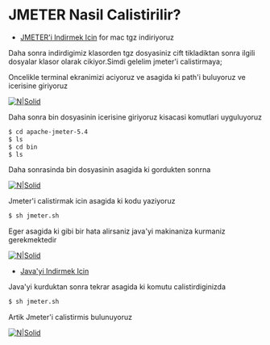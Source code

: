 # JMETER Nasil Calistirilir?

-  [JMETER'i Indirmek Icin](https://jmeter.apache.org/download_jmeter.cgi) for mac tgz indiriyoruz

Daha sonra indirdigimiz klasorden tgz dosyasiniz cift tikladiktan sonra ilgili dosyalar klasor olarak cikiyor.Simdi gelelim jmeter'i calistirmaya;

Oncelikle terminal ekranimizi aciyoruz ve asagida ki path'i buluyoruz ve icerisine giriyoruz 

[![N|Solid](https://github.com/coderaction/jmeter-learning/blob/main/images/jmeter-main-folder.png)](https://nodesource.com/products/nsolid)

Daha sonra bin dosyasinin icerisine giriyoruz kisacasi komutlari uyguluyoruz 

```sh
$ cd apache-jmeter-5.4
$ ls
$ cd bin
$ ls
```

Daha sonrasinda bin dosyasinin asagida ki gordukten sonrna 

[![N|Solid](https://github.com/coderaction/jmeter-learning/blob/main/images/bin.png?raw=true)](https://nodesource.com/products/nsolid)

Jmeter'i calistirmak icin asagida ki kodu yaziyoruz 

```sh
$ sh jmeter.sh
```

Eger asagida ki gibi bir hata alirsaniz java'yi makinaniza kurmaniz gerekmektedir 

[![N|Solid](https://github.com/coderaction/jmeter-learning/blob/main/images/jmeter-error.png?raw=true)](https://nodesource.com/products/nsolid)

-  [Java'yi Indirmek Icin](https://java.com/tr/download/)
  
Java'yi kurduktan sonra tekrar asagida ki komutu calistirdiginizda 

```sh
$ sh jmeter.sh
```
Artik Jmeter'i calistirmis bulunuyoruz

[![N|Solid](https://github.com/coderaction/jmeter-learning/blob/main/images/apache-jmeter-main-page.png?raw=true)](https://nodesource.com/products/nsolid)
